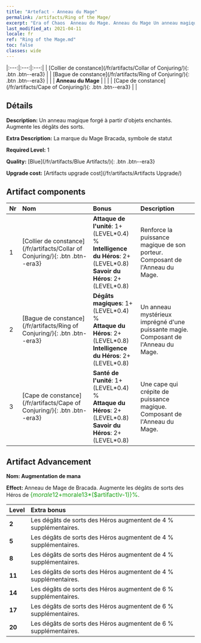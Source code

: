 ```yaml
---
title: "Artefact - Anneau du Mage"
permalink: /artifacts/Ring of the Mage/
excerpt: "Era of Chaos  Anneau du Mage. Anneau du Mage Un anneau magique forgé à partir d'objets enchantés. Augmente les dégâts des sorts."
last_modified_at: 2021-04-11
locale: fr
ref: "Ring of the Mage.md"
toc: false
classes: wide
---
```


  |:---:|:---:|:---:| 
  | [Collier de constance](/fr/artifacts/Collar of Conjuring/){: .btn .btn--era3} |   | [Bague de constance](/fr/artifacts/Ring of Conjuring/){: .btn .btn--era3} | 
  |   | **Anneau du Mage** |  | 
  |   | [Cape de constance](/fr/artifacts/Cape of Conjuring/){: .btn .btn--era3} |   | 


## Détails

 **Description:** Un anneau magique forgé à partir d'objets enchantés. Augmente les dégâts des sorts.

 **Extra Description:** La marque du Mage Bracada, symbole de statut

 **Required Level:** 1

 **Quality:** [Blue](/fr/artifacts/Blue Artifacts/){: .btn .btn--era3}

 **Upgrade cost:** [Artifacts upgrade cost](/fr/artifacts/Artifacts Upgrade/)



## Artifact components

  | Nr |    Nom    |   Bonus | Description | 
  |:---|:-----------|:--------|:------------| 
  | 1 | [Collier de constance](/fr/artifacts/Collar of Conjuring/){: .btn .btn--era3} | **Attaque de l'unité**: 1+(LEVEL\*0.4) %<br/>**Intelligence du Héros**: 2+(LEVEL\*0.8)<br/>**Savoir du Héros**: 2+(LEVEL\*0.8) | Renforce la puissance magique de son porteur. Composant de l'Anneau du Mage. | 
  | 2 | [Bague de constance](/fr/artifacts/Ring of Conjuring/){: .btn .btn--era3} | **Dégâts magiques**: 1+(LEVEL\*0.4) %<br/>**Attaque du Héros**: 2+(LEVEL\*0.8)<br/>**Intelligence du Héros**: 2+(LEVEL\*0.8) | Un anneau mystérieux imprégné d'une puissante magie. Composant de l'Anneau du Mage. | 
  | 3 | [Cape de constance](/fr/artifacts/Cape of Conjuring/){: .btn .btn--era3} | **Santé de l'unité**: 1+(LEVEL\*0.4) %<br/>**Attaque du Héros**: 2+(LEVEL\*0.8)<br/>**Savoir du Héros**: 2+(LEVEL\*0.8) | Une cape qui crépite de puissance magique. Composant de l'Anneau du Mage. | 


## Artifact Advancement

 **Nom: Augmentation de mana**

 **Effect:** Anneau de Mage de Bracada. Augmente les dégâts de sorts des Héros de <span style="color: #1ca216;font-size:16px">{$morale12+$morale13*($artifactlv-1)}%</span>.

  |  Level  |    Extra bonus  | 
  |:--------|:----------------| 
  | **2** | Les dégâts de sorts des Héros augmentent de 4 % supplémentaires. | 
  | **5** | Les dégâts de sorts des Héros augmentent de 4 % supplémentaires. | 
  | **8** | Les dégâts de sorts des Héros augmentent de 4 % supplémentaires. | 
  | **11** | Les dégâts de sorts des Héros augmentent de 4 % supplémentaires. | 
  | **14** | Les dégâts de sorts des Héros augmentent de 6 % supplémentaires. | 
  | **17** | Les dégâts de sorts des Héros augmentent de 6 % supplémentaires. | 
  | **20** | Les dégâts de sorts des Héros augmentent de 6 % supplémentaires. | 

